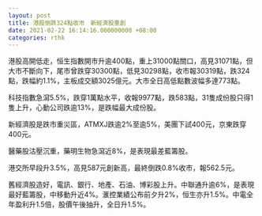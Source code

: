 ```yaml
---
layout: post
title: 港股倒跌324點收市　新經濟股重創
date: 2021-02-22 16:14:16.000000000 +08:00
categories: rthk
---
```


港股高開低走，恒生指數開市升逾400點，重上31000點關口，高見31071點，但大市不斷向下，尾市曾跌穿30300點，低見30298點，收市報30319點，跌324點，跌幅約1.1%，主板成交額3025億元。大市全日高低點數波幅多達773點。

科技指數急瀉5.5%，跌穿1萬點水平，收報9977點，跌583點，31隻成份股只得1隻上升，心動公司跌逾13%，是跌幅最大成份股。

新經濟股是跌市重災區，ATMXJ跌逾2%至逾5%，美團下試400元，京東跌穿400元。

醫藥股沽壓沉重，藥明生物急瀉近8%，是表現最差藍籌股。

港交所早段升3.5%，高見587元創新高，最終倒跌0.8%收市，報562.5元。

舊經濟股造好，電訊、銀行、地產、石油、博彩股上升。中聯通升逾6%，是表現最好藍籌股，中移動升近4%。滙控業績公布前夕升2%，恒生亦升1.5%。中電全年盈利升1.5倍，股價午後抽升，全日升1.5%。
